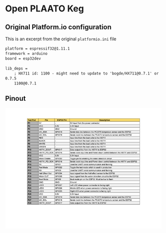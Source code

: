 # Open PLAATO Keg

## Original Platform.io configuration

This is an excerpt from the original `platformio.ini` file

```
platform = espressif32@1.11.1
framework = arduino
board = esp32dev

lib_deps =
    ; HX711 id: 1100 - might need to update to 'bogde/HX711@0.7.1' or 0.7.5
    1100@0.7.1
```

## Pinout
![](docs/img/PLAATO%20Keg%20Pinout%20.png "Pinout overview for the PLAATO Keg")